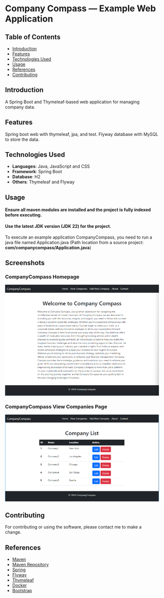 # Company Compass — Example Web Application
## Table of Contents
- [Introduction](#introduction)
- [Features](#features)
- [Technologies Used](#technologies-used)
- [Usage](#usage)
- [References](#references)
- [Contributing](#contributing)

## Introduction
A Spring Boot and Thymeleaf-based web application for managing company data.

## Features
Spring boot web with thymeleaf, jpa, and test. Flyway database with MySQL to store the data. 

## Technologies Used
- **Languages**: Java, JavaScript and CSS
- **Framework**: Spring Boot
- **Database**: H2
- **Others**: Thymeleaf and Flyway

## Usage
#### Ensure all maven modules are installed and the project is fully indexed before executing.
#### Use the latest JDK version (JDK 22) for the project.

To execute an example application CompanyCompass, you need to run a java file named Application.java
(Path location from a source project: **com/companycompass/Application.java**)

## Screenshots
### CompanyCompass Homepage
![Alt text](.github/screenshots/CompanyCompass_Homepage.png "CompanyCompass Homepage")
### CompanyCompass View Companies Page
![Alt text](.github/screenshots/CompanyCompass_ViewCompanies.png "CompanyCompass View Companies Page")

## Contributing
For contributing or using the software, please contact me to make a change.

## References
* [Maven](https://maven.apache.org/)
* [Maven Repository](https://mvnrepository.com/)
* [Spring](https://spring.io/)
* [Flyway](https://flywaydb.org/)
* [Thymeleaf](https://www.thymeleaf.org/)
* [Docker](https://docs.docker.com/)
* [Bootstrap](https://getbootstrap.com/)
